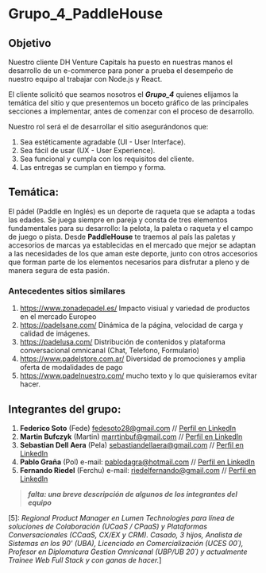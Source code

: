 # Grupo_4_PaddleHouse

## Objetivo 
Nuestro cliente DH Venture Capitals ha puesto en nuestras manos el desarrollo de un e-commerce
para poner a prueba el desempeño de nuestro equipo al trabajar con Node.js y React.

El cliente solicitó que seamos nosotros el ***Grupo_4*** quienes elijamos la temática del sitio
y que presentemos un boceto gráfico de las principales secciones a implementar, antes de
comenzar con el proceso de desarrollo.

Nuestro rol será el de desarrollar el sitio asegurándonos que:
1. Sea estéticamente agradable (UI - User Interface).
2. Sea fácil de usar (UX - User Experience).
3. Sea funcional y cumpla con los requisitos del cliente.
4. Las entregas se cumplan en tiempo y forma.

## Temática: 
El pádel (Paddle en Inglés) es un deporte de raqueta que se adapta a todas las edades. Se juega siempre en pareja y consta de tres elementos fundamentales para su desarrollo: la pelota, la paleta o raqueta y el campo de juego o pista.  Desde **PaddleHouse** te traemos al país las paletas y accesorios de marcas ya establecidas en el mercado que mejor se adaptan a las necesidades de los que aman este deporte, junto con otros accesorios que forman parte de los elementos necesarios para disfrutar a pleno y de manera segura de esta pasión.

### Antecedentes sitios similares
1. https://www.zonadepadel.es/
   Impacto visiual y variedad de productos en el mercado Europeo
2. https://padelsane.com/
   Dinámica de la página, velocidad de carga y calidad de imágenes.
3. https://padelusa.com/
   Distribución de contenidos y plataforma conversacional omnicanal (Chat, Telefono, Formulario)
4. https://www.padelstore.com.ar/
   Diversidad de promociones y amplia oferta de modalidades de pago
5. https://www.padelnuestro.com/
   mucho texto y lo que quisieramos evitar hacer.
## Integrantes del grupo: ##

1. **Federico Soto** (Fede) fedesoto28@gmail.com // [Perfil en LinkedIn](http//:www.linkedin.com/in/federico-ezequiel-soto/)
2. **Martin Bufczyk** (Martin) marrtinbuf@gmail.com // [Perfil en LinkedIn](url)
3. **Sebastian Dell Aera** (Pela) sebastiandellaera@gmail.com // [Perfil en LinkedIn](url) 
4. **Pablo Graña** (Pol) e-mail: pablodagra@hotmail.com // [Perfil en LinkedIn](url) 
5. **Fernando Riedel** (Ferchu) e-mail: riedelfernando@gmail.com // [Perfil en LinkedIn](http//:www.linkedin.com/in/fernandoriedel) 

   

>***falta: una breve descripción de algunos de los integrantes del equipo*** 

[5]: *Regional Product Manager en Lumen Technologies para línea de soluciones de Colaboración (UCaaS / CPaaS) y Plataformas Conversacionales (CCaaS, CX/EX y CRM). Casado, 3 hijos, Analista de Sistemas en los 90' (UBA), Licenciado en Comercialización (UCES 00´), Profesor en Diplomatura Gestion Omnicanal (UBP/UB 20´) y actualmente Trainee Web Full Stack y con ganas de hacer.*]
